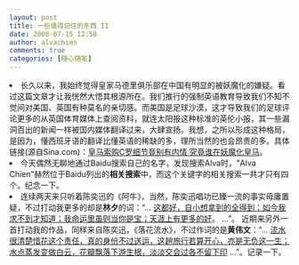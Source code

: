 ```yaml
---
layout: post
title: 一些值得记住的东西 II
date: 2008-07-15 12:58
author: alvachien
comments: true
categories: [随心随笔]
---
```

<li>长久以来，我始终觉得皇家马德里俱乐部在中国有明显的被妖魔化的嫌疑。看过这篇文章才让我恍然大悟其根源所在。我们推行的强制英语教育导致我们不知不觉间对美国、英国有种莫名的亲切感。而美国是足球沙漠，这才导致我们的足球评论更多的从英国体育媒体上查阅资料，就连太阳报这种标准的英伦小报，其一些漏洞百出的新闻一样被国内媒体翻译过来，大肆宣扬。我想，之所以形成这种格局，是因为，懂西班牙语的翻译比懂英语的稀缺的多，理所当然的也会昂贵的多。具体链接(源自Sina.com)：<a href="http://sports.sina.com.cn/g/2008-07-10/13043775842.shtml" target="_blank">皇马索购C罗细节竟别有内情 究竟谁在妖魔化皇马</a>。</li>
	<li>今天偶然无聊地通过Baidu搜索自己的名字，发现搜索Alva时，"Alva Chien"赫然位于Baidu列出的<strong>相关搜索</strong>中，而这个关键字的相关搜索一共才只有四个。纪念一下。</li>
	<li>连续两天来只听着陈奕迅的《阿牛》，当然，陈奕迅唱功已臻一流的事实毋庸置疑，不过打动我更多的却是<strong>林夕</strong>的词：“… <span style="text-decoration: underline;">这都好，自小想拿到的全得到；如今我求不到才知道；我命运里虽则当你是宝；天涯上有更多的好</span>。 …”。 近期来另外一首打动我的作品，同样来自陈奕迅，《落花流水》，不过作词的是<strong>黄伟文</strong>：“... <span style="text-decoration: underline;">流水很清楚惜花这个责任，真的身份不过送运，这趟旅行若算开心，亦是无负这一生；水点蒸发变做白云，花瓣飘落下游生根，淡淡交会过各不留下印</span> ...”。记录一下。</li>
